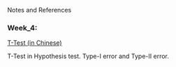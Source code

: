 Notes and References

### Week_4:

[T-Test (in Chinese) ](http://www.algorithmdog.com/%E7%BB%9F%E8%AE%A1%E5%81%87%E8%AE%BE%E6%A3%80%E9%AA%8C%E4%B8%80t%E6%A3%80%E9%AA%8C) 

T-Test in Hypothesis test.
Type-I error and Type-II error.
